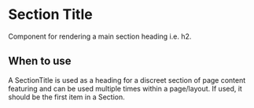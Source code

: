# Section Title

Component for rendering a main section heading i.e. h2.

## When to use

A SectionTitle is used as a heading for a discreet section of page content featuring and can be used multiple times within a page/layout. If used, it should be the first item in a Section.
